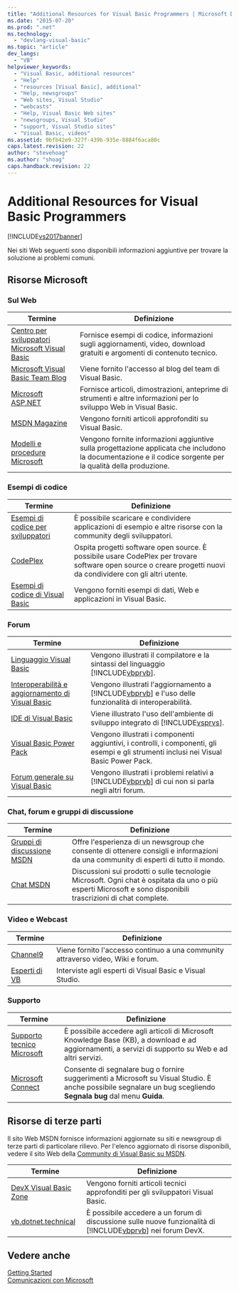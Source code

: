 ```yaml
---
title: "Additional Resources for Visual Basic Programmers | Microsoft Docs"
ms.date: "2015-07-20"
ms.prod: ".net"
ms.technology: 
  - "devlang-visual-basic"
ms.topic: "article"
dev_langs: 
  - "VB"
helpviewer_keywords: 
  - "Visual Basic, additional resources"
  - "Help"
  - "resources [Visual Basic], additional"
  - "Help, newsgroups"
  - "Web sites, Visual Studio"
  - "webcasts"
  - "Help, Visual Basic Web sites"
  - "newsgroups, Visual Studio"
  - "support, Visual Studio sites"
  - "Visual Basic, videos"
ms.assetid: 9bfb42e9-327f-439b-935e-8884f6aca80c
caps.latest.revision: 22
author: "stevehoag"
ms.author: "shoag"
caps.handback.revision: 22
---
```

# Additional Resources for Visual Basic Programmers
[!INCLUDE[vs2017banner](../../visual-basic/developing-apps/includes/vs2017banner.md)]

Nei siti Web seguenti sono disponibili informazioni aggiuntive per trovare la soluzione ai problemi comuni.  
  
## Risorse Microsoft  
  
### Sul Web  
  
|Termine|Definizione|  
|-------------|-----------------|  
|[Centro per sviluppatori Microsoft Visual Basic](http://go.microsoft.com/fwlink/?LinkID=47768)|Fornisce esempi di codice, informazioni sugli aggiornamenti, video, download gratuiti e argomenti di contenuto tecnico.|  
|[Microsoft Visual Basic Team Blog](http://go.microsoft.com/fwlink/?LinkID=123815)|Viene fornito l'accesso al blog del team di Visual Basic.|  
|[Microsoft ASP.NET](http://go.microsoft.com/fwlink/?LinkID=51657)|Fornisce articoli, dimostrazioni, anteprime di strumenti e altre informazioni per lo sviluppo Web in Visual Basic.|  
|[MSDN Magazine](http://msdn.microsoft.com/magazine/cc159292.aspx)|Vengono forniti articoli approfonditi su Visual Basic.|  
|[Modelli e procedure Microsoft](http://msdn.microsoft.com/practices/default.aspx)|Vengono fornite informazioni aggiuntive sulla progettazione applicata che includono la documentazione e il codice sorgente per la qualità della produzione.|  
  
### Esempi di codice  
  
|Termine|Definizione|  
|-------------|-----------------|  
|[Esempi di codice per sviluppatori](http://code.msdn.microsoft.com/)|È possibile scaricare e condividere applicazioni di esempio e altre risorse con la community degli sviluppatori.|  
|[CodePlex](http://www.codeplex.com/)|Ospita progetti software open source.  È possibile usare CodePlex per trovare software open source o creare progetti nuovi da condividere con gli altri utente.|  
|[Esempi di codice di Visual Basic](http://msdn.microsoft.com/vbasic/ms789074)|Vengono forniti esempi di dati, Web e applicazioni in Visual Basic.|  
  
### Forum  
  
|Termine|Definizione|  
|-------------|-----------------|  
|[Linguaggio Visual Basic](http://go.microsoft.com/fwlink/?LinkId=145963)|Vengono illustrati il compilatore e la sintassi del linguaggio [!INCLUDE[vbprvb](../../csharp/programming-guide/concepts/linq/includes/vbprvb-md.md)].|  
|[Interoperabilità e aggiornamento di Visual Basic](http://go.microsoft.com/fwlink/?LinkId=145966)|Vengono illustrati l'aggiornamento a [!INCLUDE[vbprvb](../../csharp/programming-guide/concepts/linq/includes/vbprvb-md.md)] e l'uso delle funzionalità di interoperabilità.|  
|[IDE di Visual Basic](http://go.microsoft.com/fwlink/?LinkId=145971)|Viene illustrato l'uso dell'ambiente di sviluppo integrato di [!INCLUDE[vsprvs](../../csharp/includes/vsprvs-md.md)].|  
|[Visual Basic Power Pack](http://social.msdn.microsoft.com/Forums/vbpowerpacks/threads)|Vengono illustrati i componenti aggiuntivi, i controlli, i componenti, gli esempi e gli strumenti inclusi nei Visual Basic Power Pack.|  
|[Forum generale su Visual Basic](http://go.microsoft.com/fwlink/?LinkId=145973)|Vengono illustrati i problemi relativi a [!INCLUDE[vbprvb](../../csharp/programming-guide/concepts/linq/includes/vbprvb-md.md)] di cui non si parla negli altri forum.|  
  
### Chat, forum e gruppi di discussione  
  
|Termine|Definizione|  
|-------------|-----------------|  
|[Gruppi di discussione MSDN](http://go.microsoft.com/fwlink/?LinkId=145961)|Offre l'esperienza di un newsgroup che consente di ottenere consigli e informazioni da una community di esperti di tutto il mondo.|  
|[Chat MSDN](http://go.microsoft.com/fwlink/?LinkId=145962)|Discussioni sui prodotti o sulle tecnologie Microsoft.  Ogni chat è ospitata da uno o più esperti Microsoft  e sono disponibili trascrizioni di chat complete.|  
  
### Video e Webcast  
  
|Termine|Definizione|  
|-------------|-----------------|  
|[Channel9](http://go.microsoft.com/fwlink/?LinkID=123827)|Viene fornito l'accesso continuo a una community attraverso video, Wiki e forum.|  
|[Esperti di VB](http://msdn.microsoft.com/vbasic/dd776132)|Interviste agli esperti di Visual Basic e Visual Studio.|  
  
### Supporto  
  
|Termine|Definizione|  
|-------------|-----------------|  
|[Supporto tecnico Microsoft](http://go.microsoft.com/fwlink/?LinkID=108287)|È possibile accedere agli articoli di Microsoft Knowledge Base \(KB\), a download e ad aggiornamenti, a servizi di supporto su Web e ad altri servizi.|  
|[Microsoft Connect](http://connect.microsoft.com/)|Consente di segnalare bug o fornire suggerimenti a Microsoft su Visual Studio.  È anche possibile segnalare un bug scegliendo **Segnala bug** dal menu **Guida**.|  
  
## Risorse di terze parti  
 Il sito Web MSDN fornisce informazioni aggiornate su siti e newsgroup di terze parti di particolare rilievo.  Per l'elenco aggiornato di risorse disponibili, vedere il sito Web della [Community di Visual Basic su MSDN](http://go.microsoft.com/fwlink/?LinkID=77372).  
  
|Termine|Definizione|  
|-------------|-----------------|  
|[DevX Visual Basic Zone](http://go.microsoft.com/fwlink/?LinkId=145978)|Vengono forniti articoli tecnici approfonditi per gli sviluppatori Visual Basic.|  
|[vb.dotnet.technical](http://go.microsoft.com/fwlink/?LinkId=145986)|È possibile accedere a un forum di discussione sulle nuove funzionalità di [!INCLUDE[vbprvb](../../csharp/programming-guide/concepts/linq/includes/vbprvb-md.md)] nei forum DevX.|  
  
## Vedere anche  
 [Getting Started](../../visual-basic/getting-started/index.md)   
 [Comunicazioni con Microsoft](/visual-studio/ide/talk-to-us)